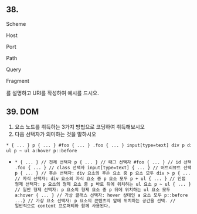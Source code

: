 ## 38.

Scheme

Host

Port

Path

Query

Fragment

를 설명하고 URI를 작성하여 예시를 드시오.

## 39. DOM

1. 요소 노드를 취득하는 3가지 방법으로 코딩하여 취득해보시오
2. 다음 선택자가 의미하는 것을 말하시오

```html
* { ... } p { ... } #foo { ... } .foo { ... } input[type=text] div p div > p p +
ul p ~ ul a:hover p::before
```

- ```html
  * { ... } // 전체 선택자 p { ... } // 태그 선택자 #foo { ... } // id 선택자
  .foo { ... } // class 선택자 input[type=text] { ... } // 어트리뷰트 선택자 div
  p { ... } // 후손 선택자: div 요소의 후손 요소 중 p 요소 모두 div > p { ... }
  // 자식 선택자: div 요소의 자식 요소 중 p 요소 모두 p + ul { ... } // 인접
  형제 선택자: p 요소의 형제 요소 중 p 바로 뒤에 위치하는 ul 요소 p ~ ul { ... }
  // 일반 형제 선택자: p 요소의 형제 요소 중 p 뒤에 위치하는 ul 요소 모두
  a:hover { ... } // 가상 클래스 선택자: hover 상태인 a 요소 모두 p::before {
  ...} // 가상 요소 선택자: p 요소의 콘텐츠의 앞에 위치하는 공간을 선택. //
  일반적으로 content 프로퍼티와 함께 사용된다.
  ```
